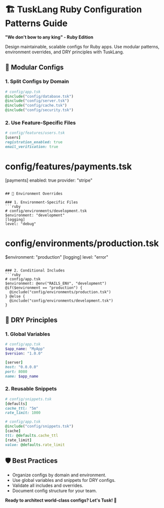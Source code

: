 # 🏗️ TuskLang Ruby Configuration Patterns Guide

**"We don't bow to any king" - Ruby Edition**

Design maintainable, scalable configs for Ruby apps. Use modular patterns, environment overrides, and DRY principles with TuskLang.

## 🧩 Modular Configs

### 1. Split Configs by Domain
```ruby
# config/app.tsk
@include("config/database.tsk")
@include("config/server.tsk")
@include("config/cache.tsk")
@include("config/security.tsk")
```

### 2. Use Feature-Specific Files
```ruby
# config/features/users.tsk
[users]
registration_enabled: true
email_verification: true
```

# config/features/payments.tsk
[payments]
enabled: true
provider: "stripe"
```

## 🌱 Environment Overrides

### 1. Environment-Specific Files
```ruby
# config/environments/development.tsk
$environment: "development"
[logging]
level: "debug"
```

# config/environments/production.tsk
$environment: "production"
[logging]
level: "error"
```

### 2. Conditional Includes
```ruby
# config/app.tsk
$environment: @env("RAILS_ENV", "development")
@if($environment == "production") {
  @include("config/environments/production.tsk")
} @else {
  @include("config/environments/development.tsk")
}
```

## 🔁 DRY Principles

### 1. Global Variables
```ruby
# config/app.tsk
$app_name: "MyApp"
$version: "1.0.0"

[server]
host: "0.0.0.0"
port: 8080
name: $app_name
```

### 2. Reusable Snippets
```ruby
# config/snippets.tsk
[defaults]
cache_ttl: "5m"
rate_limit: 1000

# config/app.tsk
@include("config/snippets.tsk")
[cache]
ttl: @defaults.cache_ttl
[rate_limit]
value: @defaults.rate_limit
```

## 🛡️ Best Practices
- Organize configs by domain and environment.
- Use global variables and snippets for DRY configs.
- Validate all includes and overrides.
- Document config structure for your team.

**Ready to architect world-class configs? Let's Tusk! 🚀** 